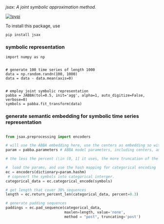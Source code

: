*jsax: A joint symbolic approximation method.*

[![!pypi](https://img.shields.io/pypi/v/jsax?color=green)](https://pypi.org/project/sax/)

To install this package, use

```
pip install jsax
```

### symbolic representation

```
import numpy as np


# generate 100 time series of length 1000
data = np.random.randn(100, 1000)
data = data - data.mean(axis=0)


# employ joint symbolic representation
pabba = JABBA(tol=0.5, init='agg', alpha=1, auto_digitize=False, verbose=0)
symbols = pabba.fit_transform(data)
```

### generate semantic embedding for symbolic time series representation

```Python

from jsax.preprocessing import encoders 

# will use the ABBA embedding here, use the centers as embedding so without additional embedding layer training.
param = pabba.parameters # ABBA model parameters, including centers, and hash mapping

# the less the percent (\in (0, 1] it uses, the more truncation of the sentence will be)

#  load the params, and use the hash mapping for categorical encoding
ec = encoders(dictionary=param.hashm) 
 # copnvert the symbols into categorical interger.
categorical_data = ec.categorical_encode(symbols)

# get length that cover 30% sequences
length = ec.return_percent_len(categorical_data, percent=0.3) 

# generate padding sequences
paddings = ec.pad_sequence(categorical_data,
                           maxlen=length, value='none', 
                           method = "post", truncating='post')
```
